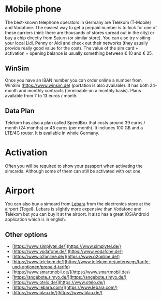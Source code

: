 # Mobile phone

The best-known telephone operators in Germany are Telekom (T-Mobile) and Vodafone. The easiest way to get a prepaid number is to look for one of these carriers (hint: there are thousands of stores spread out in the city) or buy a chip directly from Saturn (or similar store). You can also try visiting your local Lidl, Penny or Aldi and check out their networks (they usually provide really good value for the cost). The value of the sim card + activation + opening balance is usually something between € 10 and € 25.

## WinSim

Once you have an IBAN number you can order online a number from WinSim (https://www.winsim.de) (portation is also available). It has both 24-month and monthly contracts (terminable on a monthly basis). Plans available from 7 to 13 euros / month.

## Data Plan

Telekom has also a plan called SpeedBox that costs around 39 euros / month (24 months) or 45 euros (per month). It includes 100 GB and a LTE/4G router. It is available in whole Germany.

# Activation
Often you will be required to show your passport when activating the simcards. Although some of them can still be activated with out one.

# Airport
You can also buy a simcard from [Lebara](https://www.lebara.com/) from the electronics store at the airport (Tegel). Lebara is slightly more expensive than Vodafone and Telekom but you can buy it at the airport. It also has a great iOS/Android application which is in english.

## Other options
- [https://www.simplytel.de/](https://www.simplytel.de/)
- [https://www.vodafone.de/](https://www.vodafone.de/)
- [https://www.o2online.de/](https://www.o2online.de/)
- [https://www.telekom.de/](https://www.telekom.de/unterwegs/tarife-und-optionen/prepaid-tarife)
- [https://www.smartmobil.de/](https://www.smartmobil.de/)
- [https://angebote.simyo.de/](https://angebote.simyo.de/)
- [https://www.otelo.de/](https://www.otelo.de/)
- [https://www.lebara.com/](https://www.lebara.com/)
- [https://www.blau.de/](https://www.blau.de/)
